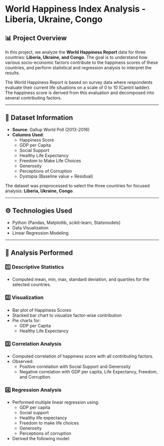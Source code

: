 # World Happiness Index Analysis - Liberia, Ukraine, Congo

## 📊 Project Overview

In this project, we analyze the **World Happiness Report** data for three countries: **Liberia, Ukraine, and Congo**. The goal is to understand how various socio-economic factors contribute to the happiness scores of these countries, and perform statistical and regression analysis to interpret the results.

The World Happiness Report is based on survey data where respondents evaluate their current life situations on a scale of 0 to 10 (Cantril ladder). The happiness score is derived from this evaluation and decomposed into several contributing factors.

---

## 📁 Dataset Information

- **Source**: Gallup World Poll (2013-2016)
- **Columns Used**:
  - Happiness Score
  - GDP per Capita
  - Social Support
  - Healthy Life Expectancy
  - Freedom to Make Life Choices
  - Generosity
  - Perceptions of Corruption
  - Dystopia (Baseline value + Residual)
  
The dataset was preprocessed to select the three countries for focused analysis: **Liberia, Ukraine, Congo**.

---

## ⚙️ Technologies Used

- Python (Pandas, Matplotlib, scikit-learn, Statsmodels)
- Data Visualization
- Linear Regression Modeling

---

## 🔬 Analysis Performed

### 1️⃣ Descriptive Statistics

- Computed mean, min, max, standard deviation, and quartiles for the selected countries.

### 2️⃣ Visualization

- Bar plot of Happiness Scores
- Stacked bar chart to visualize factor-wise contribution
- Pie charts for:
  - GDP per Capita
  - Healthy Life Expectancy

### 3️⃣ Correlation Analysis

- Computed correlation of happiness score with all contributing factors.
- Observed:
  - Positive correlation with Social Support and Generosity
  - Negative correlation with GDP per capita, Life Expectancy, Freedom, and Corruption.

### 4️⃣ Regression Analysis

- Performed multiple linear regression using:
  - GDP per capita
  - Social support
  - Healthy life expectancy
  - Freedom to make life choices
  - Generosity
  - Perceptions of corruption
- Derived the following model:

